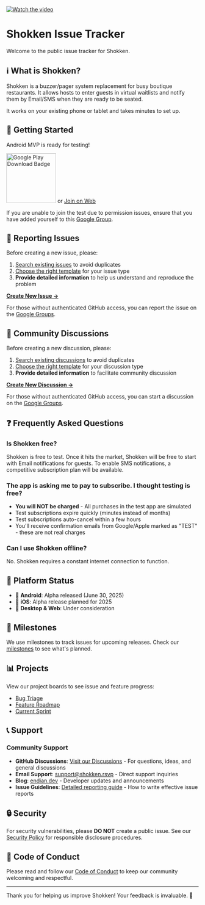 [![Watch the video](https://img.youtube.com/vi/bbUm5FOyRb0/maxresdefault.jpg)](https://www.youtube.com/watch?v=bbUm5FOyRb0)

# Shokken Issue Tracker

Welcome to the public issue tracker for Shokken.

## ℹ️ What is Shokken?

Shokken is a buzzer/pager system replacement for busy boutique restaurants. It allows hosts to enter guests in virtual waitlists and notify them by Email/SMS when they are ready to be seated.

It works on your existing phone or tablet and takes minutes to set up.

## 🚀 Getting Started

Android MVP is ready for testing!

<a href="https://play.google.com/store/apps/details?id=dev.endian.shokken"><img src="https://play.google.com/intl/en_us/badges/static/images/badges/en_badge_web_generic.png" alt="Google Play Download Badge" width="130" align="bottom"></a> or [Join on Web](https://play.google.com/apps/testing/dev.endian.shokken)

If you are unable to join the test due to permission issues, ensure that you have added yourself to this [Google Group](https://groups.google.com/g/shokken-alpha-testers).

## 🐛 Reporting Issues

Before creating a new issue, please:
1. [Search existing issues](https://github.com/endian-dev/Shokken-Issues/issues) to avoid duplicates
2. [Choose the right template](https://github.com/endian-dev/Shokken-Issues/issues/new/choose) for your issue type
3. **Provide detailed information** to help us understand and reproduce the problem

[**Create New Issue →**](https://github.com/endian-dev/Shokken-Issues/issues/new/choose)

For those without authenticated GitHub access, you can report the issue on the [Google Groups](https://groups.google.com/u/1/a/shokken.rsvp/g/shokken-alpha-testers).

## 💬 Community Discussions

Before creating a new discussion, please:
1. [Search existing discussions](https://github.com/endian-dev/Shokken-Issues/discussions) to avoid duplicates
2. [Choose the right template](https://github.com/endian-dev/Shokken-Issues/discussions/new/choose) for your discussion type
3. **Provide detailed information** to facilitate community discussion

[**Create New Discussion →**](https://github.com/endian-dev/Shokken-Issues/discussions/new/choose)

For those without authenticated GitHub access, you can start a discussion on the [Google Groups](https://groups.google.com/u/1/a/shokken.rsvp/g/shokken-alpha-testers).

## ❓ Frequently Asked Questions

### Is Shokken free?
Shokken is free to test. Once it hits the market, Shokken will be free to start with Email notifications for guests. To enable SMS notifications, a competitive subscription plan will be available.

### The app is asking me to pay to subscribe. I thought testing is free?
- **You will NOT be charged** - All purchases in the test app are simulated
- Test subscriptions expire quickly (minutes instead of months)
- Test subscriptions auto-cancel within a few hours
- You'll receive confirmation emails from Google/Apple marked as "TEST" - these are not real charges

### Can I use Shokken offline?
No. Shokken requires a constant internet connection to function.

## 📱 Platform Status

- 🧪 **Android**: Alpha released (June 30, 2025)
- 🚧 **iOS**: Alpha release planned for 2025
- 🚧 **Desktop & Web**: Under consideration

## 🎯 Milestones

We use milestones to track issues for upcoming releases. Check our [milestones](https://github.com/endian-dev/Shokken-Issues/milestones) to see what's planned.

## 📊 Projects

View our project boards to see issue and feature progress:
- [Bug Triage](https://github.com/endian-dev/Shokken-Issues/projects/1)
- [Feature Roadmap](https://github.com/endian-dev/Shokken-Issues/projects/2)
- [Current Sprint](https://github.com/endian-dev/Shokken-Issues/projects/3)

## 📞 Support

### Community Support
- **GitHub Discussions**: [Visit our Discussions](https://github.com/endian-dev/Shokken-Issues/discussions) - For questions, ideas, and general discussions
- **Email Support**: [support@shokken.rsvp](mailto:support@shokken.rsvp) - Direct support inquiries
- **Blog**: [endian.dev](https://endian.dev) - Developer updates and announcements
- **Issue Guidelines**: [Detailed reporting guide](docs/ISSUE_GUIDELINES.md) - How to write effective issue reports

## 🔒 Security

For security vulnerabilities, please **DO NOT** create a public issue. See our [Security Policy](SECURITY.md) for responsible disclosure procedures.

## 📜 Code of Conduct

Please read and follow our [Code of Conduct](CODE_OF_CONDUCT.md) to keep our community welcoming and respectful.

---

Thank you for helping us improve Shokken! Your feedback is invaluable. 💙
